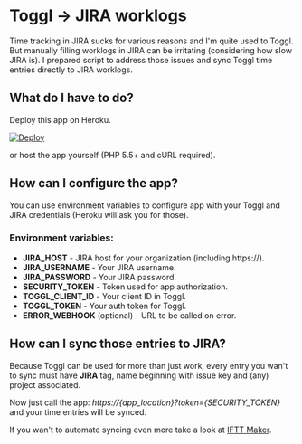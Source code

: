 # Toggl → JIRA worklogs

Time tracking in JIRA sucks for various reasons and I'm quite used to Toggl.
But manually filling worklogs in JIRA can be irritating (considering how slow JIRA is).
I prepared script to address those issues and sync Toggl time entries directly to JIRA worklogs.

## What do I have to do?

Deploy this app on Heroku.

[![Deploy](https://www.herokucdn.com/deploy/button.svg)](https://heroku.com/deploy?template=https://github.com/fmasa/toggl-jira/tree/master)

or host the app yourself (PHP 5.5+ and cURL required).

## How can I configure the app?
You can use environment variables to configure app with your Toggl and JIRA credentials (Heroku will ask you for those).

### Environment variables:

- **JIRA_HOST** - JIRA host for your organization (including https://).
- **JIRA_USERNAME** - Your JIRA username.
- **JIRA_PASSWORD** - Your JIRA password.
- **SECURITY_TOKEN** - Token used for app authorization.
- **TOGGL_CLIENT_ID** - Your client ID in Toggl.
- **TOGGL_TOKEN** - Your auth token for Toggl.
- **ERROR_WEBHOOK** (optional) - URL to be called on error.

## How can I sync those entries to JIRA?
Because Toggl can be used for more than just work, every entry you wan't to sync must have **JIRA** tag, name beginning with issue key
and (any) project associated.

Now just call the app: *https://{app_location}?token={SECURITY_TOKEN}* and your time entries will be synced.

If you wan't to automate syncing even more take a look at [IFTT Maker](https://ifttt.com/maker).
